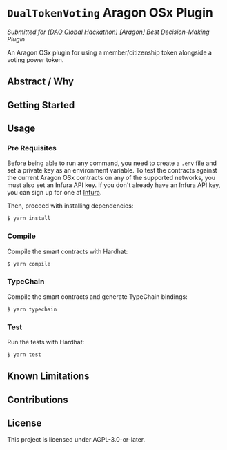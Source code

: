 # `DualTokenVoting` Aragon OSx Plugin

*Submitted for ([DAO Global Hackathon](https://daoglobalhackathon.hackerearth.com/)) [Aragon] Best Decision-Making Plugin*

An Aragon OSx plugin for using a member/citizenship token alongside a voting power token.

## Abstract / Why


## Getting Started

## Usage

### Pre Requisites

Before being able to run any command, you need to create a `.env` file and set a private key as an environment variable. To test the contracts against the current Aragon OSx contracts on any of the supported networks, you must also set an Infura API key. If you don't already have an Infura API key, you can sign up for one at [Infura](https://app.infura.io/login).

Then, proceed with installing dependencies:

```sh
$ yarn install
```

### Compile

Compile the smart contracts with Hardhat:

```sh
$ yarn compile
```

### TypeChain

Compile the smart contracts and generate TypeChain bindings:

```sh
$ yarn typechain
```

### Test

Run the tests with Hardhat:

```sh
$ yarn test
```

## Known Limitations

## Contributions

## License

This project is licensed under AGPL-3.0-or-later.
